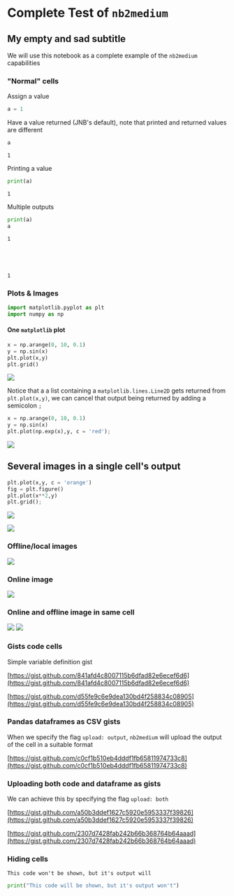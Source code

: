 # Complete Test of `nb2medium`

## My empty and sad subtitle

We will use this notebook as a complete example of the `nb2medium` capabilities

### "Normal" cells

Assign a value


```python
a = 1
```

Have a value returned (JNB's default), note that printed and returned values are different


```python
a
```




    1



Printing a value


```python
print(a)
```

    1


Multiple outputs


```python
print(a)
a
```

    1





    1



### Plots & Images


```python
import matplotlib.pyplot as plt
import numpy as np
```

#### One `matplotlib` plot


```python
x = np.arange(0, 10, 0.1)
y = np.sin(x)
plt.plot(x,y)
plt.grid()
```

![](https://cdn-images-1.medium.com/proxy/1*60J3d7TXOUcpu2ND8sun0Q.png)


Notice that a a list containing a `matplotlib.lines.Line2D` gets returned from `plt.plot(x,y)`, we can cancel that output being returned by adding a semicolon `;`


```python
x = np.arange(0, 10, 0.1)
y = np.sin(x)
plt.plot(np.exp(x),y, c = 'red');
```

![](https://cdn-images-1.medium.com/proxy/1*ky0JIY4Tf-2HfBXtNZhFog.png)


## Several images in a single cell's output


```python
plt.plot(x,y, c = 'orange')
fig = plt.figure()
plt.plot(x**2,y)
plt.grid();
```

![](https://cdn-images-1.medium.com/proxy/1*XCrZjB5ZPHHlPuV1hmhTiA.png)

![](https://cdn-images-1.medium.com/proxy/1*k2qlCbK6GPq596AbnJ2xjw.png)


### Offline/local images

![](https://cdn-images-1.medium.com/proxy/1*xYdnXpwz3wapR0XTS4aP6Q.png)

### Online image

![](https://external-content.duckduckgo.com/iu/?u=https%3A%2F%2Ftse3.mm.bing.net%2Fth%3Fid%3DOIP.TYe3gPutefAvqQe69fSXYAAAAA%26pid%3DApi&f=1)

### Online and offline image in same cell

![](https://external-content.duckduckgo.com/iu/?u=https%3A%2F%2Ftse3.mm.bing.net%2Fth%3Fid%3DOIP.TYe3gPutefAvqQe69fSXYAAAAA%26pid%3DApi&f=1)
![](https://cdn-images-1.medium.com/proxy/1*xYdnXpwz3wapR0XTS4aP6Q.png)

### Gists code cells

Simple variable definition gist

[https://gist.github.com/841afd4c8007115b6dfad82e6ecef6d6](https://gist.github.com/841afd4c8007115b6dfad82e6ecef6d6)


[https://gist.github.com/d55fe9c6e9dea130bd4f258834c08905](https://gist.github.com/d55fe9c6e9dea130bd4f258834c08905)


### Pandas dataframes as CSV gists

When we specify the flag `upload: output`, `nb2medium` will upload the output of the cell in a suitable format

[https://gist.github.com/c0cf1b510eb4dddf1fb65811974733c8](https://gist.github.com/c0cf1b510eb4dddf1fb65811974733c8)


### Uploading both code and dataframe as gists

We can achieve this by specifying the flag `upload: both`

[https://gist.github.com/a50b3ddef1627c5920e5953337f39826](https://gist.github.com/a50b3ddef1627c5920e5953337f39826)

[https://gist.github.com/2307d7428fab242b66b368764b64aaad](https://gist.github.com/2307d7428fab242b66b368764b64aaad)


### Hiding cells

    This code won't be shown, but it's output will



```python
print("This code will be shown, but it's output won't")
```
